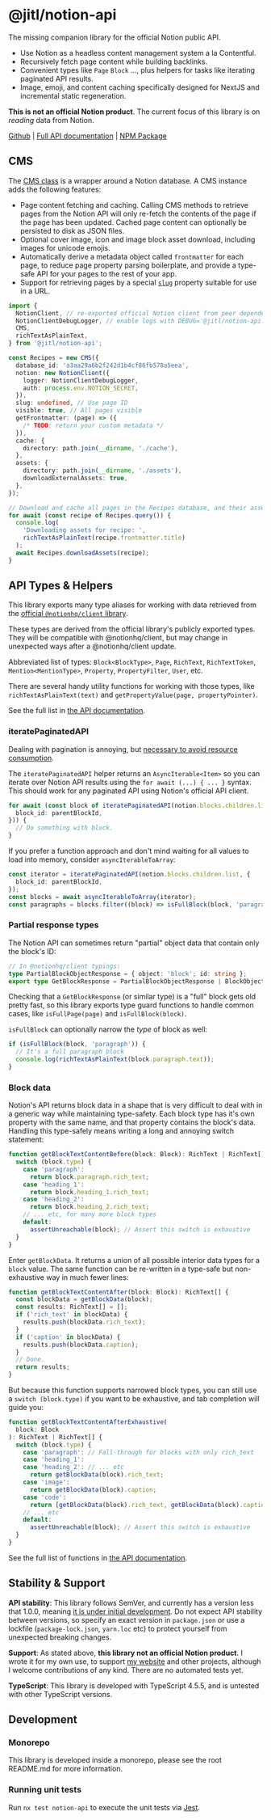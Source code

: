 # @jitl/notion-api

The missing companion library for the official Notion public API.

- Use Notion as a headless content management system a la Contentful.
- Recursively fetch page content while building backlinks.
- Convenient types like `Page` `Block` ..., plus helpers for tasks like
  iterating paginated API results.
- Image, emoji, and content caching specifically designed for NextJS and
  incremental static regeneration.

**This is not an official Notion product**. The current focus of this library is
on _reading_ data from Notion.

[Github](https://github.com/justjake/monorepo/tree/main/packages/notion-api) | [Full API documentation](https://github.com/justjake/monorepo/blob/main/packages/notion-api/doc/modules.md) | [NPM Package](https://www.npmjs.com/package/@jitl/notion-api)

## CMS

The [CMS class](./doc/classes/CMS.md) is a wrapper around a Notion database. A
CMS instance adds the following features:

- Page content fetching and caching. Calling CMS methods to retrieve pages from
  the Notion API will only re-fetch the contents of the page if the page has been
  updated. Cached page content can optionally be persisted to disk as JSON files.
- Optional cover image, icon and image block asset download, including images
  for unicode emojis.
- Automatically derive a metadata object called `frontmatter` for each page, to
  reduce page property parsing boilerplate, and provide a type-safe API for your
  pages to the rest of your app.
- Support for retrieving pages by a special [`slug`](./doc/interfaces/CMSConfig.md#slug) property
  suitable for use in a URL.

```typescript
import {
  NotionClient, // re-exported official Notion client from peer dependencies
  NotionClientDebugLogger, // enable logs with DEBUG='@jitl/notion-api:*'
  CMS,
  richTextAsPlainText,
} from '@jitl/notion-api';

const Recipes = new CMS({
  database_id: 'a3aa29a6b2f242d1b4cf86fb578a5eea',
  notion: new NotionClient({
    logger: NotionClientDebugLogger,
    auth: process.env.NOTION_SECRET,
  }),
  slug: undefined, // Use page ID
  visible: true, // All pages visible
  getFrontmatter: (page) => ({
    /* TODO: return your custom metadata */
  }),
  cache: {
    directory: path.join(__dirname, './cache'),
  },
  assets: {
    directory: path.join(__dirname, './assets'),
    downloadExternalAssets: true,
  },
});

// Download and cache all pages in the Recipes database, and their assets.
for await (const recipe of Recipes.query()) {
  console.log(
    'Downloading assets for recipe: ',
    richTextAsPlainText(recipe.frontmatter.title)
  );
  await Recipes.downloadAssets(recipe);
}
```

## API Types & Helpers

This library exports many type aliases for working with data retrieved from the
[official `@notionhq/client` library](https://github.com/makenotion/notion-sdk-js).

These types are derived from the official library's publicly exported types.
They will be compatible with @notionhq/client, but may change in unexpected ways
after a @notionhq/client update.

Abbreviated list of types: `Block<BlockType>`, `Page`, `RichText`,
`RichTextToken`, `Mention<MentionType>`, `Property`, `PropertyFilter`, `User`, etc.

There are several handy utility functions for working with those types, like
`richTextAsPlainText(text)` and `getPropertyValue(page, propertyPointer)`.

See the full list in [the API documentation](./doc/modules.md).

### iteratePaginatedAPI

Dealing with pagination is annoying, but [necessary to avoid resource consumption](https://www.notion.so/blog/creating-the-notion-api#:~:text=Paginating%20block%20hierarchies).

The `iteratePaginatedAPI` helper returns an `AsyncIterable<Item>` so you can
iterate over Notion API results using the `for await (...) { ... }` syntax. This
should work for any paginated API using Notion's official API client.

```typescript
for await (const block of iteratePaginatedAPI(notion.blocks.children.list, {
  block_id: parentBlockId,
})) {
  // Do something with block.
}
```

If you prefer a function approach and don't mind waiting for all values to load
into memory, consider `asyncIterableToArray`:

```typescript
const iterator = iteratePaginatedAPI(notion.blocks.children.list, {
  block_id: parentBlockId,
});
const blocks = await asyncIterableToArray(iterator);
const paragraphs = blocks.filter((block) => isFullBlock(block, 'paragraph'));
```

### Partial response types

The Notion API can sometimes return "partial" object data that contain only the block's ID:

```typescript
// In @notionhq/client typings:
type PartialBlockObjectResponse = { object: 'block'; id: string };
export type GetBlockResponse = PartialBlockObjectResponse | BlockObjectResponse;
```

Checking that a `GetBlockResponse` (or similar type) is a "full" block gets old
pretty fast, so this library exports type guard functions to handle common
cases, like `isFullPage(page)` and `isFullBlock(block)`.

`isFullBlock` can optionally narrow the _type_ of block as well:

```typescript
if (isFullBlock(block, 'paragraph')) {
  // It's a full paragraph block
  console.log(richTextAsPlainText(block.paragraph.text));
}
```

### Block data

Notion's API returns block data in a shape that is very difficult to deal with
in a generic way while maintaining type-safety. Each block type has it's own
property with the same name, and that property contains the block's data.
Handling this type-safely means writing a long and annoying switch statement:

```typescript
function getBlockTextContentBefore(block: Block): RichText | RichText[] {
  switch (block.type) {
    case 'paragraph':
      return block.paragraph.rich_text;
    case 'heading_1':
      return block.heading_1.rich_text;
    case 'heading_2':
      return block.heading_2.rich_text;
    // ... etc, for many more block types
    default:
      assertUnreachable(block); // Assert this switch is exhaustive
  }
}
```

Enter `getBlockData`. It returns a union of all possible interior data types for
a `block` value. The same function can be re-written in a type-safe but
non-exhaustive way in much fewer lines:

```typescript
function getBlockTextContentAfter(block: Block): RichText[] {
  const blockData = getBlockData(block);
  const results: RichText[] = [];
  if ('rich_text' in blockData) {
    results.push(blockData.rich_text);
  }
  if ('caption' in blockData) {
    results.push(blockData.caption);
  }
  // Done.
  return results;
}
```

But because this function supports narrowed block types, you can still use a
`switch (block.type)` if you want to be exhaustive, and tab completion will
guide you:

```typescript
function getBlockTextContentAfterExhaustive(
  block: Block
): RichText | RichText[] {
  switch (block.type) {
    case 'paragraph': // Fall-through for blocks with only rich_text
    case 'heading_1':
    case 'heading_2': // ... etc
      return getBlockData(block).rich_text;
    case 'image':
      return getBlockData(block).caption;
    case 'code':
      return [getBlockData(block).rich_text, getBlockData(block).caption];
    // ... etc
    default:
      assertUnreachable(block); // Assert this switch is exhaustive
  }
}
```

See the full list of functions in [the API documentation](./doc/modules.md).

## Stability & Support

**API stability**: This library follows SemVer, and currently has a version less that 1.0.0,
meaning [it is under initial development](https://semver.org/#spec-item-4). Do
not expect API stability between versions, so specify an exact version in
`package.json` or use a lockfile (`package-lock.json`, `yarn.loc` etc) to
protect yourself from unexpected breaking changes.

**Support**: As stated above, **this library not an official Notion product**. I wrote it for
my own use, to support [my website](https://jake.tl) and other projects,
although I welcome contributions of any kind. There are no automated tests yet.

**TypeScript**: This library is developed with TypeScript 4.5.5, and is untested
with other TypeScript versions.

## Development

### Monorepo

This library is developed inside a monorepo, please see the root README.md for
more information.

### Running unit tests

Run `nx test notion-api` to execute the unit tests via [Jest](https://jestjs.io).
